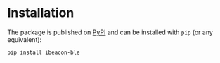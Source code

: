 # Installation

The package is published on [PyPI](https://pypi.org/project/deezer-python/) and can be installed with `pip` (or any equivalent):

```bash
pip install ibeacon-ble
```
